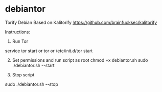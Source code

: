 # debiantor
Torify Debian
Based on Kalitorify https://github.com/brainfucksec/kalitorify

Instructions:

1. Run Tor

 service tor start
or
 tor
or
 /etc/init.d/tor start

2. Set permissions and run script as root
chmod +x debiantor.sh
sudo ./debiantor.sh --start

3. Stop script

sudo ./debiantor.sh --stop
